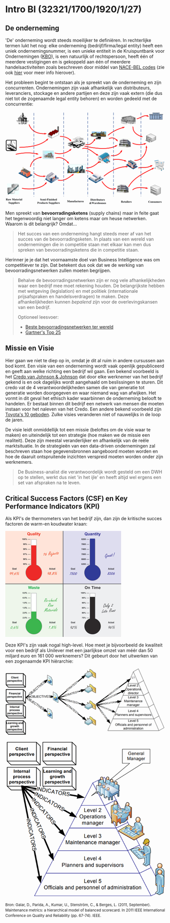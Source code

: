 # Intro BI (32321/1700/1920/1/27)

## De onderneming

'De' onderneming wordt steeds moeilijker te definiëren. In rechterlijke termen lukt het nog: elke onderneming (bedrijf/firma/legal entity) heeft een uniek ondernemingsnummer, is een unieke entiteit in de Kruispuntbank voor Ondernemingen ([KBO](https://economie.fgov.be/nl/themas/ondernemingen/kruispuntbank-van/diensten-voor-iedereen/kruispuntbank-van-0)), is een natuurlijk of rechtspersoon, heeft één of meerdere vestigingen en is gekoppeld aan één of meerdere handelsactiviteiten zoals beschreven door middel van [NACE-BEL codes](https://statbel.fgov.be/sites/default/files/Over_Statbel_FR/Nomenclaturen/NACE-BEL%202008_NL.pdf) (zie ook [hier](https://nl.wikipedia.org/wiki/NACE-code) voor meer info hierover).

Het probleem begint te ontstaan als je spreekt van de onderneming en zijn concurrenten. Ondernemingen zijn vaak afhankelijk van distributeurs, leveranciers, stockage en andere partijen en deze zijn vaak extern (die dus niet tot de zogenaamde legal entity behoren) en worden gedeeld met de concurrentie:

![Bevoorradingsketen](Media/Supply_Chain.png)

Men spreekt van **bevoorradingsketens** (supply chains) maar in feite gaat het tegenwoordig niet langer om ketens maar om heuse netwerken. Waarom is dit belangrijk? Omdat...

> Het succes van een onderneming hangt steeds meer af van het succes van de bevoorradingsketen. In plaats van een wereld van ondernemingen die in competitie staan met elkaar kan men dus spreken van bevoorradingsketens die in competitie staan.

Herinner je je dat het voornaamste doel van Business Intelligence was om competitiever te zijn. Dat betekent dus ook dat we de werking van bevoorradingsnetwerken zullen moeten begrijpen.

> Behalve de bevoorradingsnetwerken zijn er nog vele afhankelijkheden waar een bedrijf mee moet rekening houden. De belangrijkste hebben met wetgeving (legislation) en met politiek (internationale prijsafspraken en handelsverdragen) te maken. Deze afhankelijkheden kunnen *bepalend* zijn voor de overlevingskansen van een bedrijf.
>
> Optioneel leesvoer:
>
> - [Beste bevoorradingsnetwerken ter wereld](https://www.hollingsworthllc.com/best-supply-chains-companies-around-world/)
> - [Gartner's Top 25](https://www.gartner.com/en/supply-chain/research/supply-chain-top-25)

## Missie en Visie

Hier gaan we niet te diep op in, omdat je dit al ruim in andere cursussen aan bod komt. Een visie van een onderneming wordt vaak openlijk gepubliceerd en geeft aan welke richting een bedrijf wil gaan. Een bekend voorbeeld is het [Credo van Johnson & Johnson](https://www.jnj.com/credo/) dat door elke werknemer van het bedrijf gekend is en ook dagelijks wordt aangehaald om beslissingen te sturen. Dit credo vat de 4 verantwoordelijkheden samen die van generatie tot generatie worden doorgegeven en waar niemand wag van afwijken. Het vormt in dit geval het ethisch kader waarbinnen de onderneming belooft te handelen. Er bestaat binnen dit bedrijf een netwerk van mensen die moeten instaan voor het naleven van het Credo. Een andere bekend voorbeeld zijn [Toyota's 10 geboden](https://books.google.be/books?id=qzPoQgAACAAJ&dq=Ten+Commandments+of+Taiichi+Ohno&hl=nl&sa=X&ved=0ahUKEwjstd_ftMvkAhXKJFAKHfOlAAIQ6AEIKTAA). Zulke visies veranderen niet of nauwelijks in de loop de jaren.

De visie leidt onmiddellijk tot een missie (beloftes om de visie waar te maken) en uiteindelijk tot een strategie (hoe maken we de missie een realiteit). Deze zijn meestal veranderlijker en afhankelijk van de reële marktsituatie. In de strategieën van een data-driven ondernemingen zal beschreven staan hoe gegevensbronnen aangeboord moeten worden en hoe de daaruit ontspruitende inzichten verspreid moeten worden onder zijn werknemers.

> De Business-analist die verantwoordelijk wordt gesteld om een DWH op te stellen, werkt dus niet 'in het ijle' en heeft altijd wel ergens een set van afspraken na te leven.

## Critical Success Factors (CSF) en Key Performance Indicators (KPI)

Als KPI's de thermometers van het bedrijf zijn, dan zijn de kritische succes factoren de warm-en koudwater kraan:

![KPI are the thermometers of the enterprise](Media/KPI_thermometer.png)

Deze KPI's zijn vaak nogal high-level. Hoe meet je bijvoorbeeld de kwaliteit voor een bedrijf als Unilever met een jaarlijkse omzet van méér dan 50 miljard euro en 161 000 werknemers? Dit gebeurt door het uitwerken van een zogenaamde KPI hiërarchie:

![KPI Hiërarchie](Media/KPI_Hierarchy.png)

![KPI Hiërarchie 2](Media/KPI_Hierarchy_2.png)

<small>Bron: Galar, D., Parida, A., Kumar, U., Stenström, C., & Berges, L. (2011, September). Maintenance metrics: a hierarchical model of balanced scorecard. In 2011 IEEE International Conference on Quality and Reliability (pp. 67-74). IEEE.</small>

